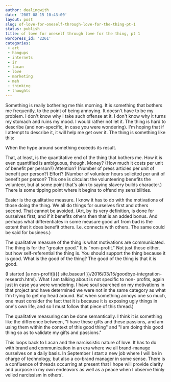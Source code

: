 ```yaml
---
author: dealingwith
date: '2007-08-15 10:43:00'
layout: post
slug: of-love-for-oneself-through-love-for-the-thing-pt-1
status: publish
title: of love for oneself through love for the thing, pt 1
wordpress_id: '2261'
categories:
 - art
 - hangups
 - internets
 - ir
 - lacan
 - love
 - marketing
 - meh
 - thinking
 - thoughts
---
```


Something is really bothering me this morning. It is something that bothers me frequently, to the point of being annoying. It doesn't have to be my problem. I don't know why I take such offense at it. I don't know why it turns my stomach and ruins my mood. I would rather not let it. The thing is hard to describe (and non-specific, in case you were wondering). I'm hoping that if I attempt to describe it, it will help me get over it. The thing is something like this:

When the hype around something exceeds its result.

That, at least, is the quantitative end of the thing that bothers me. How it is even quantified is ambiguous, though. Money? (How much it costs per unit of benefit per person?) Attention? (Number of press articles per unit of benefit per person?) Effort? (Number of volunteer hours solicited per unit of benefit per person? This one is circular: the volunteering benefits the volunteer, but at some point that's akin to saying slavery builds character.) There is some tipping point where it begins to offend my sensibilities.

Easier is the qualitative measure. I know it has to do with the motivations of those doing the thing. We all do things for ourselves first and others second. That cannot be avoided. (Art, by its very definition, is done for ourselves first, and if it benefits others then that is an added bonus. And perhaps what differentiates in some measure good art from bad is the extent that it does benefit others. I.e. connects with others. The same could be said for business.)

The qualitative measure of the thing is what motivations are communicated. The thing is for the "greater good." It is "non-profit." Not just those either, but how self-referential the thing is. You should support the thing because it is good. What is the good of the thing? The good of the thing is that it is good.

(I started [a non-profit]({{ site.baseurl }}/2016/03/15/goodbye-integration-research.html). What I am talking about is not specific to non- profits, again just in case you were wondering. I have soul searched on my motivations in that project and have determined we were not in the same category as what I'm trying to get my head around. But when something annoys one so much, one must consider the fact that it is because it is exposing ugly things in one's own life, and so I must follow that piece of this thread.)

The qualitative measuring can be done semantically. I think it is something like the difference between, "I have these gifts and these passions, and am using them within the context of this good thing" and "I am doing this good thing so as to validate my gifts and passions."

This loops back to Lacan and the narcissistic nature of love. It has to do with brand and communication in an era where we all brand-manage ourselves on a daily basis. In September I start a new job where I will be in charge of technology, but also a co-brand manager in some sense. There is a confluence of threads occurring at present that I hope will provide clarity and purpose in my own endeavors as well as a peace when I observe thinly veiled narcissism in others'.
